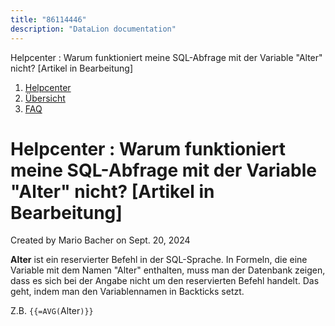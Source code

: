 ```yaml
---
title: "86114446"
description: "DataLion documentation"
---
```


Helpcenter : Warum funktioniert meine SQL-Abfrage mit der Variable "Alter" nicht? \[Artikel in Bearbeitung\]  

1.  [Helpcenter](index.html)
2.  [Übersicht](2982609.html)
3.  [FAQ](FAQ_3539147.html)

# Helpcenter : Warum funktioniert meine SQL-Abfrage mit der Variable "Alter" nicht? \[Artikel in Bearbeitung\]

Created by Mario Bacher on Sept. 20, 2024

**Alter** ist ein reservierter Befehl in der SQL-Sprache. In Formeln, die eine Variable mit dem Namen "Alter" enthalten, muss man der Datenbank zeigen, dass es sich bei der Angabe nicht um den reservierten Befehl handelt. Das geht, indem man den Variablennamen in Backticks setzt. 

Z.B. `{{=AVG(`Alter`)}}`